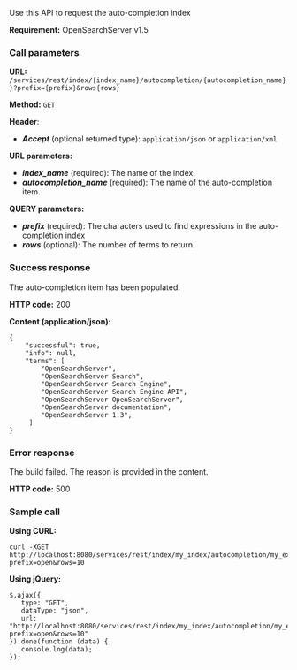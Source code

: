 Use this API to request the auto-completion index

**Requirement:** OpenSearchServer v1.5

### Call parameters

**URL:** ```/services/rest/index/{index_name}/autocompletion/{autocompletion_name}}?prefix={prefix}&rows{rows}```

**Method:** ```GET```

**Header**:
- _**Accept**_ (optional returned type): ```application/json``` or ```application/xml```

**URL parameters:**
- ***index_name*** (required): The name of the index.
- ***autocompletion\_name*** (required): The name of the auto-completion item.

**QUERY parameters:**
- _**prefix**_ (required): The characters used to find expressions in the auto-completion index
- _**rows**_ (optional): The number of terms to return.

### Success response
The auto-completion item has been populated.

**HTTP code:**
200

**Content (application/json):**

    {
        "successful": true,
        "info": null,
        "terms": [
            "OpenSearchServer",
            "OpenSearchServer Search",
            "OpenSearchServer Search Engine",
            "OpenSearchServer Search Engine API",
            "OpenSearchServer OpenSearchServer",
            "OpenSearchServer documentation",
            "OpenSearchServer 1.3",
         ]
    }
    

### Error response

The build failed. The reason is provided in the content.

**HTTP code:**
500

### Sample call

**Using CURL:**

    curl -XGET http://localhost:8080/services/rest/index/my_index/autocompletion/my_expressions?prefix=open&rows=10
    

**Using jQuery:**

    $.ajax({ 
       type: "GET",
       dataType: "json",
       url: "http://localhost:8080/services/rest/index/my_index/autocompletion/my_expressions?prefix=open&rows=10"
    }).done(function (data) {
       console.log(data);
    });
    